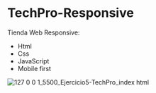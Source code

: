 # TechPro-Responsive
Tienda Web Responsive:

* Html
* Css
* JavaScript
* Mobile first

![127 0 0 1_5500_Ejercicio5-TechPro_index html](https://user-images.githubusercontent.com/84733911/154562833-5952aba2-5d04-48dd-b75f-c63d3ea7706d.png)
